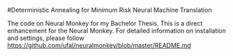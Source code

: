 #Deterministic Annealing for Minimum Risk Neural Machine Translation

The code on Neural Monkey for my Bachelor Thesis. This is a direct enhancement for the Neural Monkey. 
For detailed information on installation and settings, please follow https://github.com/ufal/neuralmonkey/blob/master/README.md
